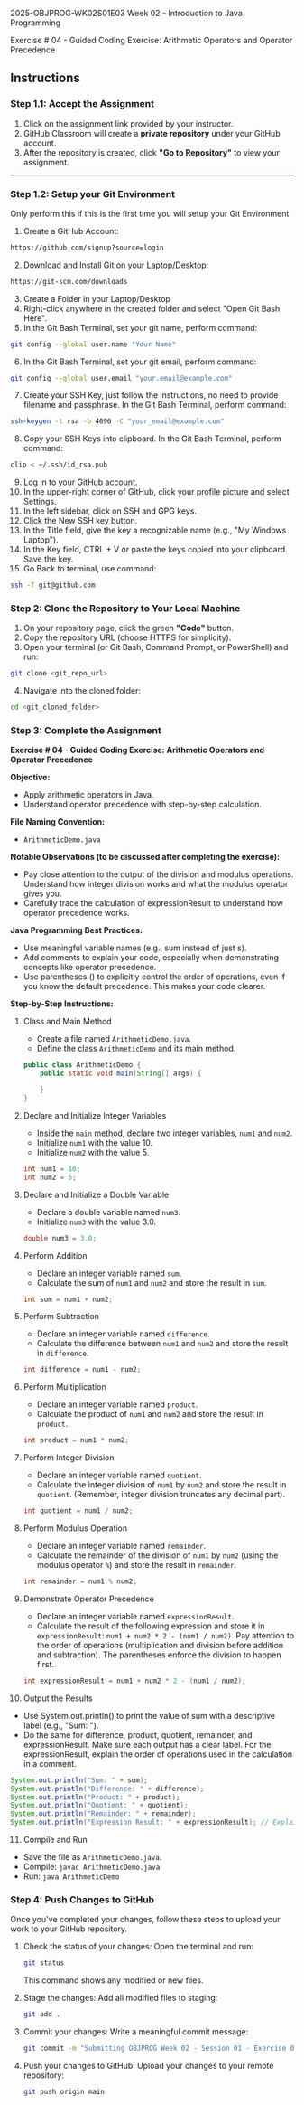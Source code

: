 2025-OBJPROG-WK02S01E03
Week 02 - Introduction to Java Programming

Exercise # 04 - Guided Coding Exercise: Arithmetic Operators and Operator Precedence

## **Instructions**

### **Step 1.1: Accept the Assignment**

   1. Click on the assignment link provided by your instructor.
   2. GitHub Classroom will create a **private repository** under your GitHub account.
   3. After the repository is created, click **"Go to Repository"** to view your assignment.

---

### **Step 1.2: Setup your Git Environment**
Only perform this if this is the first time you will setup your Git Environment

   1. Create a GitHub Account:
   ```bash
   https://github.com/signup?source=login
   ```
      
   2. Download and Install Git on your Laptop/Desktop:
   ```bash
   https://git-scm.com/downloads
   ```
   
   3. Create a Folder in your Laptop/Desktop
   4. Right-click anywhere in the created folder and select "Open Git Bash Here".
   5. In the Git Bash Terminal, set your git name, perform command:
   ```bash
   git config --global user.name "Your Name"
   ```
   
   6. In the Git Bash Terminal, set your git email, perform command:
   ```bash
   git config --global user.email "your.email@example.com"
   ```
   
   7. Create your SSH Key, just follow the instructions, no need to provide filename and passphrase. In the Git Bash Terminal, perform command:
   ```bash
   ssh-keygen -t rsa -b 4096 -C "your_email@example.com"
   ```
   
   8. Copy your SSH Keys into clipboard. In the Git Bash Terminal, perform command:
   ```bash
   clip < ~/.ssh/id_rsa.pub
   ```
   
   9. Log in to your GitHub account.
   10. In the upper-right corner of GitHub, click your profile picture and select Settings.
   11. In the left sidebar, click on SSH and GPG keys.
   12. Click the New SSH key button.
   13. In the Title field, give the key a recognizable name (e.g., "My Windows Laptop").
   14. In the Key field, CTRL + V or paste the keys copied into your clipboard. Save the key.
   15. Go Back to terminal, use command:
   ```bash
   ssh -T git@github.com
   ```

### **Step 2: Clone the Repository to Your Local Machine**

   1. On your repository page, click the green **"Code"** button.
   2. Copy the repository URL (choose HTTPS for simplicity).
   3. Open your terminal (or Git Bash, Command Prompt, or PowerShell) and run:
   
   ```bash
   git clone <git_repo_url>
   ```
   
   4. Navigate into the cloned folder:
   
   ```bash
   cd <git_cloned_folder>
   ```

### **Step 3: Complete the Assignment**

**Exercise # 04 - Guided Coding Exercise: Arithmetic Operators and Operator Precedence**

   **Objective:**
   - Apply arithmetic operators in Java.
   - Understand operator precedence with step-by-step calculation.

   **File Naming Convention:**
   - `ArithmeticDemo.java`

   **Notable Observations (to be discussed after completing the exercise):**
   - Pay close attention to the output of the division and modulus operations. Understand how integer division works and what the modulus operator gives you.
   - Carefully trace the calculation of expressionResult to understand how operator precedence works.

   **Java Programming Best Practices:**
   - Use meaningful variable names (e.g., sum instead of just s).
   - Add comments to explain your code, especially when demonstrating concepts like operator precedence.
   - Use parentheses () to explicitly control the order of operations, even if you know the default precedence. This makes your code clearer.
      
**Step-by-Step Instructions:**

1. Class and Main Method
   - Create a file named `ArithmeticDemo.java`.
   - Define the class `ArithmeticDemo` and its main method.
   ```Java
   public class ArithmeticDemo {
       public static void main(String[] args) {
   
       }
   }
   ```

2. Declare and Initialize Integer Variables
   - Inside the `main` method, declare two integer variables, `num1` and `num2`.
   - Initialize `num1` with the value 10.
   - Initialize `num2` with the value 5.
   ```Java
   int num1 = 10;
   int num2 = 5;
   ```
         
3. Declare and Initialize a Double Variable
   - Declare a double variable named `num3`.
   - Initialize `num3` with the value 3.0.
   ```Java
   double num3 = 3.0;
   ```

4. Perform Addition
   - Declare an integer variable named `sum`.
   - Calculate the sum of `num1` and `num2` and store the result in `sum`.
   ```Java
   int sum = num1 + num2;
   ```
   
5. Perform Subtraction
   - Declare an integer variable named `difference`.
   - Calculate the difference between `num1` and `num2` and store the result in `difference`.
   ```Java
   int difference = num1 - num2;
   ```
   
6. Perform Multiplication
   - Declare an integer variable named `product`.
   - Calculate the product of `num1` and `num2` and store the result in `product`.
   ```Java
   int product = num1 * num2;
   ```
   
7. Perform Integer Division
   - Declare an integer variable named `quotient`.
   - Calculate the integer division of `num1` by `num2` and store the result in `quotient`.  (Remember, integer division truncates any decimal part).
   ```Java
   int quotient = num1 / num2;
   ```

8. Perform Modulus Operation
   - Declare an integer variable named `remainder`.
   - Calculate the remainder of the division of `num1` by `num2` (using the modulus operator `%`) and store the result in `remainder`.
   ```Java
   int remainder = num1 % num2;
   ```

9. Demonstrate Operator Precedence
   - Declare an integer variable named `expressionResult`.
   - Calculate the result of the following expression and store it in `expressionResult`: `num1 + num2 * 2 - (num1 / num2)`.  Pay attention to the order of operations (multiplication and division before addition and subtraction). The parentheses enforce the division to happen first.
   ```Java
   int expressionResult = num1 + num2 * 2 - (num1 / num2);
   ```

10. Output the Results
   - Use System.out.println() to print the value of sum with a descriptive label (e.g., "Sum: ").
   - Do the same for difference, product, quotient, remainder, and expressionResult.  Make sure each output has a clear label.  For the expressionResult, explain the order of operations used in the calculation in a comment.
   ```Java
   System.out.println("Sum: " + sum);
   System.out.println("Difference: " + difference);
   System.out.println("Product: " + product);
   System.out.println("Quotient: " + quotient);
   System.out.println("Remainder: " + remainder);
   System.out.println("Expression Result: " + expressionResult); // Explain order of operations
   ```

11. Compile and Run
   - Save the file as `ArithmeticDemo.java`.
   - Compile: `javac ArithmeticDemo.java`
   - Run: `java ArithmeticDemo`

### **Step 4: Push Changes to GitHub**
Once you've completed your changes, follow these steps to upload your work to your GitHub repository.

1. Check the status of your changes:
   Open the terminal and run:
   
   ```bash
   git status
   ```
   This command shows any modified or new files.
   
2. Stage the changes:
   Add all modified files to staging:
   
   ```bash
   git add .
   ```
   
3. Commit your changes:
   Write a meaningful commit message:
   
   ```bash
   git commit -m "Submitting OBJPROG Week 02 - Session 01 - Exercise 03"
   ```
   
4. Push your changes to GitHub:
   Upload your changes to your remote repository:
   
   ```bash
   git push origin main
   ```
